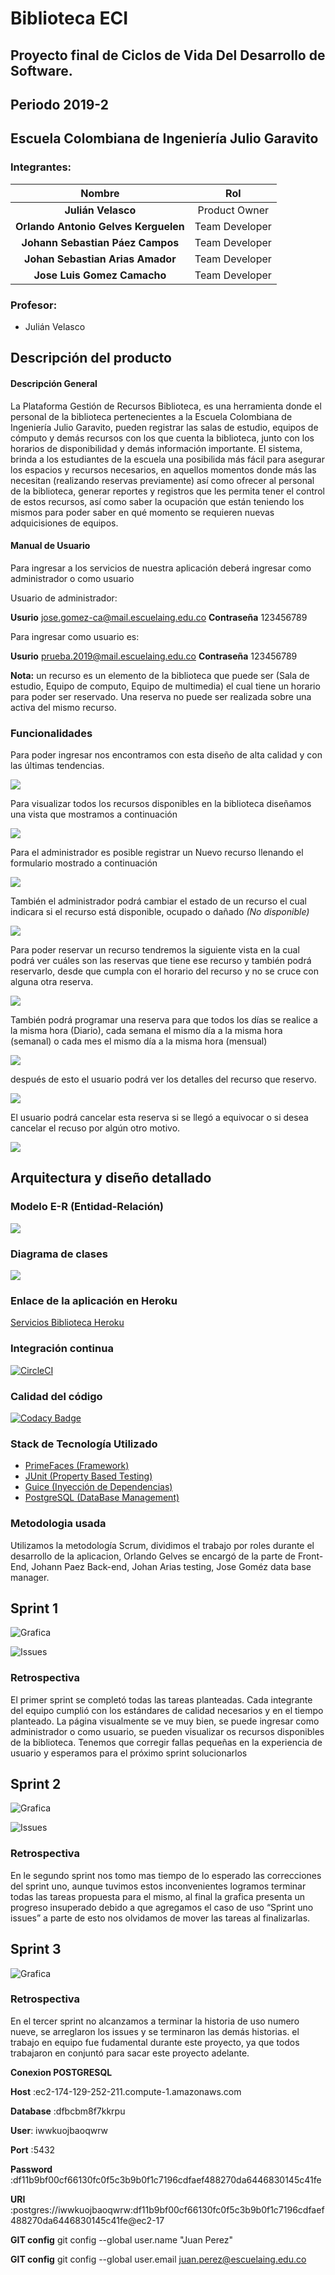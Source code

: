 # Biblioteca ECI
## Proyecto final de Ciclos de Vida Del Desarrollo de Software. 
## Periodo 2019-2
## Escuela Colombiana de Ingeniería Julio Garavito

### Integrantes:
|     Nombre    |     Rol         |
|:--------------:|:-------------: |
|**Julián Velasco**|Product Owner    |
|**Orlando Antonio Gelves Kerguelen** |Team Developer       |
|**Johann Sebastian Páez Campos** |Team Developer       |
|**Johan Sebastian Arias Amador** |Team Developer  |
|**Jose Luis Gomez Camacho** |Team Developer    |

### Profesor:
* Julián Velasco


## Descripción del producto

#### Descripción General
La Plataforma Gestión de Recursos Biblioteca, es una herramienta donde el personal de la biblioteca pertenecientes a la Escuela Colombiana de Ingeniería Julio Garavito, pueden registrar las salas de estudio, equipos de cómputo y demás recursos con los que cuenta la biblioteca, junto con los horarios de disponibilidad y demás información importante. El sistema, brinda a los estudiantes de la escuela una posibilida más fácil para asegurar los espacios y recursos necesarios, en aquellos momentos donde más las necesitan (realizando reservas previamente) así como ofrecer al personal de la biblioteca, generar reportes y registros que les permita tener el control de estos recursos, así como saber la ocupación que están teniendo los mismos para poder saber en qué momento se requieren nuevas adquicisiones de equipos.

#### Manual de Usuario 
Para ingresar a los servicios de nuestra aplicación deberá ingresar como administrador o como usuario

Usuario de administrador:

   **Usurio** jose.gomez-ca@mail.escuelaing.edu.co 
   **Contraseña** 123456789

Para ingresar como usuario es:

   **Usurio** prueba.2019@mail.escuelaing.edu.co
   **Contraseña** 123456789
   
**Nota:** un recurso es un elemento de la biblioteca que puede ser (Sala de estudio, Equipo de computo, Equipo de multimedia) el cual tiene un horario para poder ser reservado.
Una reserva no puede ser realizada sobre una activa del mismo recurso.

   
### Funcionalidades

Para poder ingresar nos encontramos con esta diseño de alta calidad y con las últimas tendencias. 

![](img/Funcionalidad1.PNG)

Para visualizar todos los recursos disponibles en  la biblioteca diseñamos una vista que mostramos a continuación

![](img/Funcionalidad2.PNG)

Para el administrador es posible registrar un Nuevo recurso  llenando el formulario mostrado a continuación

![](img/Funcionalidad3.PNG)

También el administrador podrá cambiar el estado de un recurso el cual indicara si el recurso está disponible, ocupado o dañado *(No disponible)*

![](img/Funcionalidad4.PNG)

Para poder reservar un recurso tendremos la siguiente vista en la cual podrá ver cuáles son las reservas que tiene ese recurso y también podrá reservarlo, desde que cumpla con el horario del recurso y no se cruce con alguna otra reserva. 

![](img/Funcionalidad5.PNG)

También podrá programar una reserva para que todos los días se realice a la misma hora (Diario), cada semana el mismo día a la misma hora (semanal) o cada mes el mismo día a la misma hora (mensual)

![](img/Funcionalid6.PNG)

después de esto el usuario podrá ver los detalles del recurso que reservo.

![](img/Funcionalidad7.PNG)

El usuario podrá cancelar esta reserva si se llegó a equivocar o si desea cancelar el recuso por algún otro motivo.

![](img/Funcionalidad8.PNG)

## Arquitectura y diseño detallado


### Modelo E-R (Entidad-Relación)
![](img/MODEL.png)


### Diagrama de clases
![](img/DIAGRAMAPROJECTCVDS.png)

### Enlace de la aplicación en Heroku
[Servicios Biblioteca Heroku](https://biblioteca-eci.herokuapp.com)

### Integración continua
[![CircleCI](https://circleci.com/gh/NullPointerTeam1/ProyectoCVDS2019.svg?style=svg)](https://circleci.com/gh/NullPointerTeam1/ProyectoCVDS2019)

### Calidad del código
[![Codacy Badge](https://api.codacy.com/project/badge/Grade/48a154668669463aae0098daa9ab056d)](https://www.codacy.com/manual/orlandoagk/ProyectoCVDS2019?utm_source=github.com&amp;utm_medium=referral&amp;utm_content=NullPointerTeam1/ProyectoCVDS2019&amp;utm_campaign=Badge_Grade)

### Stack de Tecnología Utilizado

   * [PrimeFaces (Framework)](https://www.primefaces.org/)
   * [JUnit (Property Based Testing)](https://junit.org/junit5/)
   * [Guice (Inyección de Dependencias)](https://github.com/google/guice)
   * [PostgreSQL (DataBase Management)](https://www.postgresql.org)
   
 
 ### Metodologia usada
Utilizamos la metodología Scrum, dividimos el trabajo por roles durante el desarrollo de la aplicacion, Orlando Gelves se encargó de la parte de Front-End, Johann Paez Back-end, Johan Arias testing, Jose Goméz data base manager.
   
## Sprint 1


![Grafica](img/GraficaSprint1.PNG)

![Issues](img/sprint1issues.PNG)

### Retrospectiva

El primer  sprint se completó  todas las tareas planteadas. Cada integrante del equipo cumplió con los estándares de calidad necesarios y en el tiempo planteado. La página visualmente se ve muy bien, se puede ingresar como administrador o como usuario, se pueden visualizar os recursos disponibles de la biblioteca. Tenemos que corregir fallas pequeñas  en la experiencia de usuario y esperamos para el próximo sprint solucionarlos

## Sprint 2

![Grafica](img/GraficaSprint2.PNG)

![Issues](img/sprint3issues.PNG)

### Retrospectiva

En le segundo sprint nos tomo mas tiempo de lo esperado las correcciones del sprint uno, aunque tuvimos estos inconvenientes logramos terminar todas las tareas propuesta para el mismo, al final la grafica presenta un progreso insuperado debido a que agregamos el caso de uso “Sprint uno issues” a parte de esto nos olvidamos de mover las tareas al finalizarlas.

## Sprint 3

![Grafica](img/GraficaSprint3.PNG)



### Retrospectiva

En el tercer sprint no alcanzamos a terminar la historia de uso numero nueve, se arreglaron los issues y se terminaron las demás historias. el trabajo en equipo fue fudamental durante este proyecto, ya que todos  trabajaron en conjuntó para sacar este proyecto adelante.

**Conexion POSTGRESQL**

**Host** :ec2-174-129-252-211.compute-1.amazonaws.com

**Database** :dfbcbm8f7kkrpu

**User**: iwwkuojbaoqwrw

**Port** :5432

**Password** :df11b9bf00cf66130fc0f5c3b9b0f1c7196cdfaef488270da6446830145c41fe

**URI** :postgres://iwwkuojbaoqwrw:df11b9bf00cf66130fc0f5c3b9b0f1c7196cdfaef488270da6446830145c41fe@ec2-17

**GIT config** git config --global user.name "Juan Perez"

**GIT config** git config --global user.email juan.perez@escuelaing.edu.co
